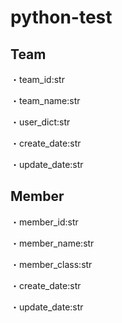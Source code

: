 # python-test

## Team
・team_id:str

・team_name:str

・user_dict:str

・create_date:str

・update_date:str


## Member
・member_id:str

・member_name:str

・member_class:str

・create_date:str

・update_date:str



